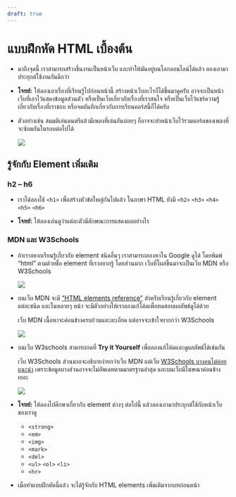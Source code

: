 ```yaml
---
draft: true
---
```


<script setup>
  import HtmlTagList from './components/HtmlTagList.vue'
</script>

# แบบฝึกหัด HTML เบื้องต้น

- มาถึงจุดนี้
  เราสามารถสร้างชิ้นงานเป็นหน้าเว็บ และทำให้มันอยู่บนโลกออนไลน์ได้แล้ว
  ลองเอามาประยุกต์ใช้งานกันดีกว่า

- **โจทย์:**
  ให้ลองเอาเรื่องที่เรียนรู้ไปก่อนหน้านี้ สร้างหน้าเว็บอะไรก็ได้ขึ้นมาดูครับ
  อาจจะเป็นหน้าเว็บที่เอาไว้แสดงข้อมูลส่วนตัว
  หรือเป็นเว็บเกี่ยวกับเรื่องที่เราสนใจ
  หรือเป็นเว็บไว้แชร์ความรู้เกี่ยวกับเรื่องที่เราชอบ
  หรือจดบันทึกเกี่ยวกับการเรียนคอร์สนี้ก็ได้ครับ

- ตัวอย่างเช่น
  สมมติเล่นดนตรีแล้วมีเพลงที่เล่นกันบ่อยๆ ก็อาจจะทำหน้าเว็บไว้รวมคอร์ดของเพลงที่จะซ้อมกันในรอบต่อไปได้

  ![](https://im.dt.in.th/ipfs/bafybeiglunbewkl3ofrvergpheaweal7wsk6o6iiaujfgby5qtjcfcbsfq/Screenshot_20230902_153135.webp)

## รู้จักกับ Element เพิ่มเติม

### h2 – h6

- เราได้ลองใช้ `<h1>` เพื่อสร้างหัวข้อใหญ่กันไปแล้ว
  ในภาษา HTML ยังมี `<h2>` `<h3>` `<h4>` `<h5>` `<h6>`

- **โจทย์:**
  ให้ลองเล่นดูว่าแต่ละตัวมีลักษณะการแสดงผลอย่างไร

### MDN และ W3Schools

- ถ้าเราอยากเรียนรู้เกี่ยวกับ element ชนิดอื่นๆ
  เราสามารถลองหาใน Google ดูได้ โดยพิมพ์ “html” ตามด้วยชื่อ element ที่เราอยากรู้
  โดยส่วนมาก เว็บที่โผล่ขึ้นมาจะเป็นเว็บ MDN หรือ W3Schools

  ![](https://im.dt.in.th/ipfs/bafybeia732qgzrcotr26ia4qzuowovwqvgphs6nugcb2gnej53cifhuwvm/Screenshot_20230902_154452.webp)

- บนเว็บ MDN จะมี [“HTML elements reference”](https://developer.mozilla.org/en-US/docs/Web/HTML/Element)
  สำหรับเรียนรู้เกี่ยวกับ element แต่ละชนิด
  และในหลายๆ หน้า จะมีตัวอย่างให้เราลองแก้โค้ดเพื่อทดสอบผลลัพธ์ดูได้ด้วย

  เว็บ MDN เนื้อหาจะค่อนข้างครบถ้วนและละเอียด แต่อาจจะเข้าใจยากกว่า W3Schools

  ![](https://im.dt.in.th/ipfs/bafybeibqsgwvchoyngkcd5y4nk6je5l6d4xvha4etsxszjpcoyu6mjn2q4/image.webp)

- บนเว็บ W3schools
  สามารถกดที่ **Try it Yourself** เพื่อลองแก้โค้ดและดูผลลัพธ์ได้เช่นกัน

  เว็บ W3Schools ส่วนมากจะอธิบายง่ายกว่าเว็บ MDN
  แต่เว็บ [W3Schools บางคนไม่ค่อยแนะนำ](https://meta.stackoverflow.com/questions/280478/why-not-w3schools-com) เพราะข้อมูลบางส่วนอาจจะไม่อัพเดทตามมาตรฐานล่าสุด
  และบนเว็บมีโฆษณาค่อนข้างเยอะ

  ![](https://im.dt.in.th/ipfs/bafybeifpjva5zsyjtt5zvce634xpv4ncjqfwhrxmwwpdwlzi2oaswtb774/image.webp)

- **โจทย์:**
  ให้ลองไปศึกษาเกี่ยวกับ element ต่างๆ ต่อไปนี้
  แล้วลองเอามาประยุกต์ใช้กับหน้าเว็บของเราดู

  - `<strong>`
  - `<em>`
  - `<img>`
  - `<mark>`
  - `<del>`
  - `<ul>` `<ol>` `<li>`
  - `<hr>`

- เมื่อทำแบบฝึกหัดนี้แล้ว จะได้รู้จักกับ HTML elements เพิ่มเติมจากบทก่อนหน้า

  <div><HtmlTagList introduced="html,head,body,h1,a,br,title" acquired="h2,h3,h4,h5,h6,strong,em,img,mark,del,ul,ol,li,hr" /></div>
